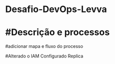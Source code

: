 # Desafio-DevOps-Levva


#Descrição e processos
=======

#adicionar mapa e  fluxo do processo

#Alterado o  IAM
Configurado Replica
